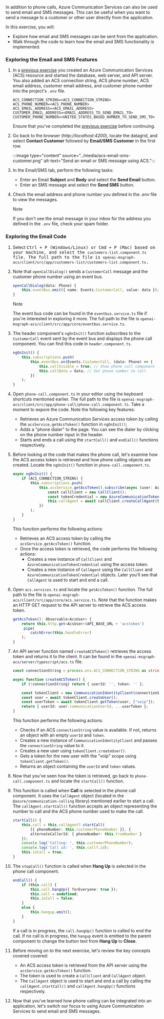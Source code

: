 <!-- markdownlint-disable MD041 -->

In addition to phone calls, Azure Communication Services can also be used to send email and SMS messages. This can be useful when you want to send a message to a customer or other user directly from the application.

In this exercise, you will:
- Explore how email and SMS messages can be sent from the application.
- Walk through the code to learn how the email and SMS functionality is implemented.

### Exploring the Email and SMS Features

1. In a [previous exercise](/microsoft-cloud/dev/tutorials/openai-msgraph-acs/?tutorial-step=5) you created an Azure Communication Services (ACS) resource and started the database, web server, and API server. You also added an ACS connection string, ACS phone number, ACS email address, customer email address, and customer phone number into the project's `.env` file.

    ```
    ACS_CONNECTION_STRING=<ACS_CONNECTION_STRING>
    ACS_PHONE_NUMBER=<ACS_PHONE_NUMBER>
    ACS_EMAIL_ADDRESS=<ACS_EMAIL_ADDRESS>
    CUSTOMER_EMAIL_ADDRESS=<EMAIL_ADDRESS_TO_SEND_EMAIL_TO>
    CUSTOMER_PHONE_NUMBER=<UNITED_STATES_BASED_NUMBER_TO_SEND_SMS_TO>
    ```

    Ensure that you've completed the [previous exercise](/microsoft-cloud/dev/tutorials/openai-msgraph-acs/?tutorial-step=5) before continuing.

1. Go back to the browser (*http://localhost:4200*), locate the datagrid, and select **Contact Customer** followed by **Email/SMS Customer** in the first row.

    :::image type="content" source="../media/acs-email-sms-customer.png" alt-text="Send an email or SMS message using ACS.":::

1. In the Email/SMS tab, perform the following tasks:

    - Enter an Email **Subject** and **Body** and select the **Send Email** button.
    - Enter an SMS message and select the **Send SMS** button.

1. Check the email address and phone number you defined in the *.env* file to view the messages. 

    > [!NOTE]
    > If you don't see the email message in your inbox for the address you defined in the `.env` file, check your spam folder.

### Exploring the Email Code

1. Select <kbd>Ctrl + P</kdb> (Windows/Linux) or <kbd>Cmd + P</kdb> (Mac) based on your machine, and select the `customers-list.component.ts` file. The full path to the file is `openai-msgraph-acs/client/src/app/customers-list/customers-list.component.ts`.

1. Note that `openCallDialog()` sends a `CustomerCall` message and the customer phone number using an event bus.
    
    ```typescript
    openCallDialog(data: Phone) {
        this.eventBus.emit({ name: Events.CustomerCall, value: data });
    }
    ```
    
    > [!NOTE]
    > The event bus code can be found in the `eventbus.service.ts` file if you're interested in exploring it more. The full path to the file is `openai-msgraph-acs/client/src/app/core/eventbus.service.ts`.

1. The header component's `ngOnInit()` function subscribes to the `CustomerCall` event sent by the event bus and displays the phone call component. You can find this code in `header.component.ts`.

    ```typescript
    ngOnInit() {
        this.subscriptions.push(
            this.eventBus.on(Events.CustomerCall, (data: Phone) => {
                this.callVisible = true; // Show phone call component
                this.callData = data; // Set phone number to call
            })
        );
    }
    ```

1. Open `phone-call.component.ts` in your editor using the keyboard shortcuts mentioned earlier. The full path to the file is `openai-msgraph-acs/client/src/app/phone-call/phone-call.component.ts`. Take a moment to expore the code. Note the following key features:

    - Retrieves an Azure Communication Services access token by calling the `acsService.getAcsToken()` function in `ngOnInit()`;
    - Adds a "phone dialer" to the page. You can see the dialer by clicking on the phone number input in the header.
    - Starts and ends a call using the `startCall()` and `endCall()` functions respectively.

1. Before looking at the code that makes the phone call, let's examine how the ACS access token is retrieved and how phone calling objects are created. Locate the `ngOnInit()` function in   `phone-call.component.ts`.

    ```typescript
    async ngOnInit() {
        if (ACS_CONNECTION_STRING) {
            this.subscriptions.push(
                this.acsService.getAcsToken().subscribe(async (user: AcsUser) => {
                    const callClient = new CallClient();
                    const tokenCredential = new AzureCommunicationTokenCredential(user.token);
                    this.callAgent = await callClient.createCallAgent(tokenCredential);
                })
            );
        }
    }
    ```

    This function performs the following actions:

    - Retrieves an ACS access token by calling the `acsService.getAcsToken()` function.
    - Once the access token is retrieved, the code performs the following actions:
        - Creates a new instance of `CallClient` and `AzureCommunicationTokenCredential` using the access token.
        - Creates a new instance of `CallAgent` using the `CallClient` and `AzureCommunicationTokenCredential` objects. Later you'll see that `CallAgent` is used to start and end a call.

1. Open `acs.services.ts` and locate the `getAcsToken()` function. The full path to the file is `openai-msgraph-acs/client/src/app/core/acs.service.ts`. Note that the function makes an HTTP GET request to the API server to retrieve the ACS access token.

    ```typescript
    getAcsToken(): Observable<AcsUser> {
        return this.http.get<AcsUser>(API_BASE_URL + 'acstoken')
        .pipe(
            catchError(this.handleError)
        );
    }
    ```

1. An API server function named `createACSToken()` retrieves the access token and returns it to the client. It can be found in the `openai-msgraph-acs/server/typescript/acs.ts` file. 

    ```typescript
    const connectionString = process.env.ACS_CONNECTION_STRING as string;

    async function createACSToken() {
        if (!connectionString) return { userId: '', token: '' };

        const tokenClient = new CommunicationIdentityClient(connectionString);
        const user = await tokenClient.createUser();
        const userToken = await tokenClient.getToken(user, ["voip"]);
        return { userId: user.communicationUserId, ...userToken };    
    }
    ```

    This function performs the following actions:

    - Checks if an ACS `connectionString` value is available. If not, returns an object with an empty `userId` and `token`.
    - Creates a new instance of `CommunicationIdentityClient` and passes the `connectionString` value to it.
    - Creates a new user using `tokenClient.createUser()`.
    - Gets a token for the new user with the "voip" scope using `tokenClient.getToken()`.
    - Returns an object containing the `userId` and `token` values.

1. Now that you've seen how the token is retrieved, go back to `phone-call.component.ts` and locate the `startCall()` function. 

1. This function is called when **Call** is selected in the phone call component. It uses the `CallAgent` object (located in the `@azure/communication-calling` library) mentioned earlier to start a call. The `callAgent.startCall()` function accepts an object representing the number to call and the ACS phone number used to make the call.

    ```typescript
    startCall() {
        this.call = this.callAgent?.startCall(
            [{ phoneNumber: this.customerPhoneNumber }], {
            alternateCallerId: { phoneNumber: this.fromNumber }
        });
        console.log('Calling: ', this.customerPhoneNumber);
        console.log('Call id: ', this.call?.id);
        this.inCall = true;
    }
    ```

1. The `stopCall()` function is called when **Hang Up** is selected in the phone call component.

    ```typescript
    endCall() {
        if (this.call) {
            this.call.hangUp({ forEveryone: true });
            this.call = undefined;
            this.inCall = false;
        }
        else {
            this.hangup.emit();
        }
    }
    ```

    If a call is in progress, the `call.hangUp()` function is called to end the call. If no call is in progress, the `hangup` event is emitted to the parent component to change the button text from **Hang Up** to **Close**.

1. Before moving on to the next exercise, let's review the key concepts covered covered:

    - An ACS access token is retrieved from the API server using the `acsService.getAcsToken()` function. 
    - The token is used to create a `CallClient` and `CallAgent` object.
    - The `CallAgent` object is used to start and end a call by calling the `callAgent.startCall()` and `callAgent.hangUp()` functions respectively.

1. Now that you've learned how phone calling can be integrated into an application, let's switch our focus to using Azure Communication Services to send email and SMS messages.